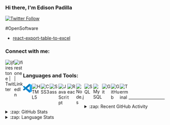 ### Hi there, I'm Edison Padilla

<!-- [![Website](https://img.shields.io/website?label=fmt.com.do&style=for-the-badge&url=https%3A%2F%2Ffmt.com.do)](https://fmt.com.do) -->

[![Twitter Follow](https://img.shields.io/twitter/follow/edisonjpp?color=1DA1F2&logo=twitter&style=for-the-badge)](https://twitter.com/edisonjpp)

<!-- - 👀 I’m interested Laravel Development -->
<!-- - 🌱 I’m currently learning JS, Python -->
  <!-- - 💞️ I’m looking to collaborate on OpenSource projects -->
  <!-- - 📫 ivan.firestone@icloud.com -->
  <!-- - [![wakatime](https://wakatime.com/badge/user/7c82a842-ae69-49a2-9d33-87a9b5f7fcd8.svg)](https://wakatime.com/@7c82a842-ae69-49a2-9d33-87a9b5f7fcd8) -->

#OpenSoftware

- [react-export-table-to-excel][react-export-table-to-excel]

<!-- ## I'm a Husband, Father, Developer!! -->

<!-- - 🌱 I’m currently learning everything 🤣 -->
  <!-- - 🥅 2022 Goals: Contribute more to Open Source projects -->
  <!-- - ⚡ Fun fact: I love to play video games -->

### Connect with me:

[<img align="left" alt="ijfirestone | Twitter" width="28px" src="https://github.com/ifirestone/ifirestone/blob/01e0e874e27aab947c681d7a327925fae72c54f5/icons/twitter.png" />][twitter]
[<img align="left" alt="ifirestone | LinkedIn" width="28px" src="https://github.com/ifirestone/ifirestone/blob/01e0e874e27aab947c681d7a327925fae72c54f5/icons/linkedin.png" />][linkedin]

<br />

### Languages and Tools:

<img align="left" alt="Visual Studio Code" width="28px" src="https://raw.githubusercontent.com/github/explore/80688e429a7d4ef2fca1e82350fe8e3517d3494d/topics/visual-studio-code/visual-studio-code.png" />
<img align="left" alt="HTML5" width="28px" src="https://github.com/ifirestone/ifirestone/blob/af6b09fd1defc1f148dea5973af74e2ad12cc486/icons/html-5.png" />
<img align="left" alt="CSS3" width="28px" src="https://github.com/ifirestone/ifirestone/blob/af6b09fd1defc1f148dea5973af74e2ad12cc486/icons/css.png" />
<img align="left" alt="Sass" width="28px" src="https://github.com/ifirestone/ifirestone/blob/af6b09fd1defc1f148dea5973af74e2ad12cc486/icons/sass.png" />
<img align="left" alt="JavaScript" width="28px" src="https://github.com/ifirestone/ifirestone/blob/af6b09fd1defc1f148dea5973af74e2ad12cc486/icons/java-script.png" />
<img align="left" alt="React" width="28px" src="https://github.com/ifirestone/ifirestone/blob/662c044a8d39141f6d542f51d6ffa62ea679235d/icons/react.png" />
<img align="left" alt="Node.js" width="26p28pxx" src="https://github.com/ifirestone/ifirestone/blob/f84c9f861b9f19d278b4dfdc60f17509f30e23a0/icons/node-js.png" />
<img align="left" alt="SQL" width="28px" src="https://github.com/ifirestone/ifirestone/blob/cafd721a12d3afe7eaa8f4b32d6029c31984f86b/icons/sql.png" />
<img align="left" alt="MySQL" width="28px" src="https://github.com/ifirestone/ifirestone/blob/cafd721a12d3afe7eaa8f4b32d6029c31984f86b/icons/mysql.png" />
<img align="left" alt="Git" width="28px" src="https://github.com/ifirestone/ifirestone/blob/cafd721a12d3afe7eaa8f4b32d6029c31984f86b/icons/git.png" />
<img align="left" alt="GitHub" width="28px" src="https://github.com/ifirestone/ifirestone/blob/cafd721a12d3afe7eaa8f4b32d6029c31984f86b/icons/github.svg" />
<img align="left" alt="Terminal" width="28px" src="https://github.com/ifirestone/ifirestone/blob/cafd721a12d3afe7eaa8f4b32d6029c31984f86b/icons/terminal.png" />

<br />
<br />

---

<details>
  <summary>:zap: Recent GitHub Activity</summary>
  
<!--START_SECTION:activity-->
1. 🎉 Merged PR [#27](https://github.com/opticrd/becas-backoffice-frontend/pull/27) in [opticrd/becas-backoffice-frontend](https://github.com/opticrd/becas-backoffice-frontend)
2. 💪 Opened PR [#27](https://github.com/opticrd/becas-backoffice-frontend/pull/27) in [opticrd/becas-backoffice-frontend](https://github.com/opticrd/becas-backoffice-frontend)
3. 🎉 Merged PR [#26](https://github.com/opticrd/becas-backoffice-frontend/pull/26) in [opticrd/becas-backoffice-frontend](https://github.com/opticrd/becas-backoffice-frontend)
4. 🎉 Merged PR [#32](https://github.com/opticrd/becas-portal-frontend/pull/32) in [opticrd/becas-portal-frontend](https://github.com/opticrd/becas-portal-frontend)
5. 💪 Opened PR [#32](https://github.com/opticrd/becas-portal-frontend/pull/32) in [opticrd/becas-portal-frontend](https://github.com/opticrd/becas-portal-frontend)
<!--END_SECTION:activity-->
  
</details>

<details>
 <summary>:zap: GitHub Stats</summary>

[![ifirestone's GitHub stats](https://github-readme-stats.vercel.app/api?username=ifirestone&count_private=true&show_icons=true&theme=radical)](https://github.com/ifirestone/github-readme-stats)

</details>

<details>
 <summary>:zap: Language Stats</summary>

[![Top Langs](https://github-readme-stats.vercel.app/api/top-langs/?username=EdisonJpp&layout=compact)](https://github.com/EdisonJpp/github-readme-stats)

</details>

<!-- <details>
<summary>:zap: Wakatime Stats</summary>

[![ifirestone's Wakatime stats](https://github-readme-stats.vercel.app/api/wakatime?username=ifirestone)](https://github.com/ifirestone/github-readme-stats)

</details> -->

<!-- [website]: https://fmt.com.do -->

[twitter]: https://twitter.com/edisonjpp

<!-- [instagram]: https://instagram.com/ifirestone -->

[linkedin]: https://www.linkedin.com/in/edison-j-padilla-4970231a8
[react-export-table-to-excel]: https://github.com/EdisonJpp/react-export-table-to-excel

<!-- [faker]: https://github.com/ifirestone/java-faker -->
<!-- [language]: https://github.com/ifirestone/laravel-languages -->
